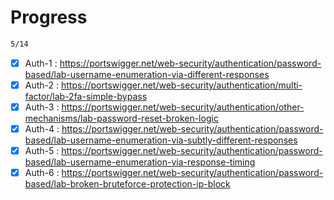 # Progress

```bash
5/14
```

- [x] Auth-1 : https://portswigger.net/web-security/authentication/password-based/lab-username-enumeration-via-different-responses
- [x] Auth-2 : https://portswigger.net/web-security/authentication/multi-factor/lab-2fa-simple-bypass
- [x] Auth-3 : https://portswigger.net/web-security/authentication/other-mechanisms/lab-password-reset-broken-logic
- [x] Auth-4 : https://portswigger.net/web-security/authentication/password-based/lab-username-enumeration-via-subtly-different-responses
- [x] Auth-5 : https://portswigger.net/web-security/authentication/password-based/lab-username-enumeration-via-response-timing
- [x] Auth-6 : https://portswigger.net/web-security/authentication/password-based/lab-broken-bruteforce-protection-ip-block
